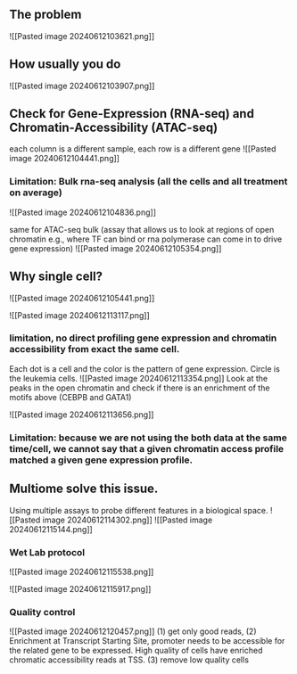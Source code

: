 ## The problem
![[Pasted image 20240612103621.png]]


## How usually you do
![[Pasted image 20240612103907.png]]

## Check for Gene-Expression (RNA-seq) and Chromatin-Accessibility (ATAC-seq)

each column is a different sample, each row is a different gene
![[Pasted image 20240612104441.png]]

### Limitation: Bulk rna-seq analysis (all the cells and all treatment on average)

![[Pasted image 20240612104836.png]]

same for ATAC-seq bulk (assay that allows us to look at regions of open chromatin e.g., where TF can bind or rna polymerase can come in to drive gene expression)
![[Pasted image 20240612105354.png]]

## Why single cell?

![[Pasted image 20240612105441.png]]

![[Pasted image 20240612113117.png]]

### limitation, no direct profiling gene expression and chromatin accessibility from exact the same cell. 

Each dot is a cell and the color is the pattern of gene expression. Circle is the leukemia cells. 
![[Pasted image 20240612113354.png]]
Look at the peaks in the open chromatin and check if there is an enrichment of the motifs above (CEBPB and GATA1)

![[Pasted image 20240612113656.png]]

### Limitation: because we are not using the both data at the same time/cell, we cannot say that a given chromatin access profile matched a given gene expression profile. 

## Multiome solve this issue. 
Using multiple assays to probe different features in a biological space. 
![[Pasted image 20240612114302.png]] 
![[Pasted image 20240612115144.png]]

### Wet Lab protocol
![[Pasted image 20240612115538.png]]

![[Pasted image 20240612115917.png]]
### Quality control 
![[Pasted image 20240612120457.png]]
(1) get only good reads, (2) Enrichment at Transcript Starting Site, promoter needs to be accessible for the related gene to be expressed. High quality of cells have enriched chromatic accessibility reads at TSS. (3) remove low quality cells